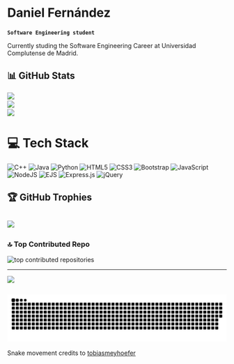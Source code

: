 <!-- # Hi there 👋, my name is Daniel -->
# Daniel Fernández

**`Software Engineering student`**

Currently studing the Software Engineering Career at Universidad Complutense de Madrid.
<br>

## 📊 GitHub Stats


![](https://github-readme-stats.vercel.app/api?username=danielfdez17&theme=dark&hide_border=false&include_all_commits=false&count_private=false)<br/>
![](https://nirzak-streak-stats.vercel.app/?user=danielfdez17&theme=dark&hide_border=false)<br/>
![](https://github-readme-stats.vercel.app/api/top-langs/?username=danielfdez17&theme=dark&hide_border=false&include_all_commits=false&count_private=false&layout=compact)

# 💻 Tech Stack
![C++](https://img.shields.io/badge/C++-%2300599C.svg?style=plastic&logo=c%2B%2B&logoColor=white) 
![Java](https://img.shields.io/badge/Java-%23ED8B00.svg?style=plastic&logo=openjdk&logoColor=white) 
![Python](https://img.shields.io/badge/Python-3670A0?style=plastic&logo=python&logoColor=ffdd54) 
![HTML5](https://img.shields.io/badge/HTML-%23E34F26.svg?style=plastic&logo=html5&logoColor=white) 
![CSS3](https://img.shields.io/badge/CSS-%231572B6.svg?style=plastic&logo=css3&logoColor=white) 
![Bootstrap](https://img.shields.io/badge/Bootstrap-%238511FA.svg?style=plastic&logo=bootstrap&logoColor=white) 
![JavaScript](https://img.shields.io/badge/JavaScript-%23323330.svg?style=plastic&logo=javascript&logoColor=%23F7DF1E) 
![NodeJS](https://img.shields.io/badge/Node.js-6DA55F?style=plastic&logo=node.js&logoColor=white)
![EJS](https://img.shields.io/badge/ejs-%23B4CA65.svg?style=plastic&logo=ejs&logoColor=black) 
![Express.js](https://img.shields.io/badge/Express.js-%23404d59.svg?style=plastic&logo=express&logoColor=%2361DAFB) 
![jQuery](https://img.shields.io/badge/JQuery-%230769AD.svg?style=plastic&logo=jquery&logoColor=white) 

## 🏆 GitHub Trophies
![](https://github-profile-trophy.vercel.app/?username=danielfdez17&theme=radical&no-frame=false&no-bg=true&margin-w=4)
---
### 🔝 Top Contributed Repo
<div align="left">
    <img src="https://github-contributor-stats.vercel.app/api?username=danielfdez17&limit=5&theme=dark&combine_all_yearly_contributions=true" alt="top contributed repositories">
    <!-- ![](https://github-contributor-stats.vercel.app/api?username=danielfdez17&limit=5&theme=dark&combine_all_yearly_contributions=true) -->
</div>

---
[![](https://visitcount.itsvg.in/api?id=danielfdez17&icon=2&color=0)](https://visitcount.itsvg.in)

<!-- Proudly created with GPRM ( https://gprm.itsvg.in ) -->

###

<picture>
  <source media="(prefers-color-scheme: dark)" srcset="https://raw.githubusercontent.com/danielfdez17/danielfdez17/output/github-snake-dark.svg" />
  <source media="(prefers-color-scheme: light)" srcset="https://raw.githubusercontent.com/danielfdez17/danielfdez17/output/github-snake.svg" />
  <img alt="github-snake" src="https://raw.githubusercontent.com/danielfdez17/danielfdez17/output/github-snake.svg" />
</picture>

<!-- Snake movement credits to [tobiasmeyhoefer](https://github.com/tobiasmeyhoefer) -->
Snake movement credits to <a target="_blank" href="https://github.com/tobiasmeyhoefer">tobiasmeyhoefer</a>

